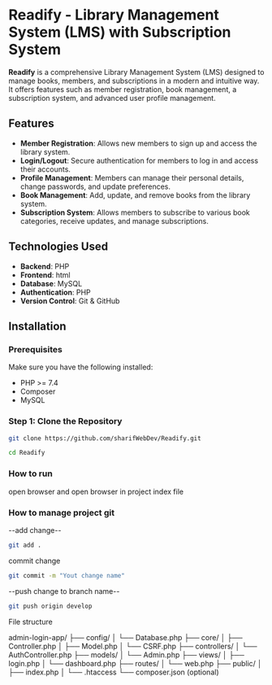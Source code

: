 # Readify - Library Management System (LMS) with Subscription System

**Readify** is a comprehensive Library Management System (LMS) designed to manage books, members, and subscriptions in a modern and intuitive way. It offers features such as member registration, book management, a subscription system, and advanced user profile management.

## Features

- **Member Registration**: Allows new members to sign up and access the library system.
- **Login/Logout**: Secure authentication for members to log in and access their accounts.
- **Profile Management**: Members can manage their personal details, change passwords, and update preferences.
- **Book Management**: Add, update, and remove books from the library system.
- **Subscription System**: Allows members to subscribe to various book categories, receive updates, and manage subscriptions.

## Technologies Used

- **Backend**: PHP
- **Frontend**: html
- **Database**: MySQL
- **Authentication**: PHP
- **Version Control**: Git & GitHub

## Installation

### Prerequisites

Make sure you have the following installed:

- PHP >= 7.4
- Composer
- MySQL

### Step 1: Clone the Repository

```bash
git clone https://github.com/sharifWebDev/Readify.git
```

```bash
cd Readify
```

### How to run

open browser and open browser in project index file

### How to manage project git

--add change--

```bash
git add .
```

commit change

```bash
git commit -m "Yout change name"
```

--push change to branch name--

```bash
git push origin develop
```

File structure

admin-login-app/
├── config/
│ └── Database.php
├── core/
│ ├── Controller.php
│ ├── Model.php
│ └── CSRF.php
├── controllers/
│ └── AuthController.php
├── models/
│ └── Admin.php
├── views/
│ ├── login.php
│ └── dashboard.php
├── routes/
│ └── web.php
├── public/
│ ├── index.php
│ └── .htaccess
└── composer.json (optional)
